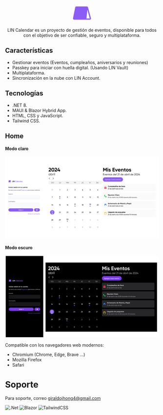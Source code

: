 <div align="center">
  <p align="center">
    <img alt="heyform logo" height="60" src="./assets/icon.png">
  </p>
  <p>LIN Calendar es un proyecto de gestión de eventos, disponible para todos con el objetivo de ser confiable, seguro y multiplataforma.</p>

</div>


## Características

- Gestionar eventos (Eventos, cumpleaños, aniversarios y reuniones)
- Passkey para iniciar con huella digital. (Usando LIN Vault) 
- Multiplataforma.
- Sincronización en la nube con LIN Account.


## Tecnologías

- .NET 8.
- MAUI & Blazor Hybrid App.
- HTML, CSS y JavaScript.
- Tailwind CSS.


## Home

#### Modo claro
![.Modo claro](./assets/home.png)

#### Modo oscuro
![.Modo oscuro](./assets/darkHome.png)


Compatible con los navegadores web modernos:

* Chromium (Chrome, Edge, Brave ...)
* Mozilla Firefox
* Safari


# Soporte

Para soporte, correo giraldojhong4@gmail.com


![.Net](https://img.shields.io/badge/.NET-5C2D91?style=for-the-badge&logo=.net&logoColor=white)
![Blazor](https://img.shields.io/badge/blazor-%235C2D91.svg?style=for-the-badge&logo=blazor&logoColor=white)
![TailwindCSS](https://img.shields.io/badge/tailwindcss-%2338B2AC.svg?style=for-the-badge&logo=tailwind-css&logoColor=white)